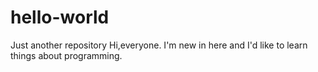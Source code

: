 # hello-world
Just another repository
Hi,everyone.
I'm new in here and I'd like to learn things about programming.
